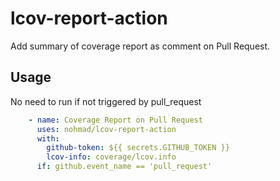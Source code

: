 # lcov-report-action

Add summary of coverage report as comment on Pull Request.

## Usage

No need to run if not triggered by pull_request

```yaml
    - name: Coverage Report on Pull Request
      uses: nohmad/lcov-report-action
      with:
        github-token: ${{ secrets.GITHUB_TOKEN }}
        lcov-info: coverage/lcov.info
      if: github.event_name == 'pull_request'
```